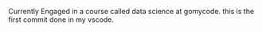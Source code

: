 Currently Engaged in a course called data science at gomycode. this is the first commit done in my vscode.
